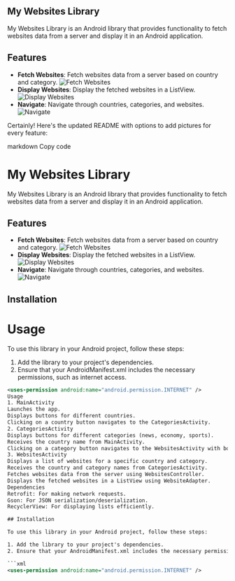 ## My Websites Library

My Websites Library is an Android library that provides functionality to fetch websites data from a server and display it in an Android application.

## Features

- **Fetch Websites**: Fetch websites data from a server based on country and category. ![Fetch Websites](images/fetch_websites.png)
- **Display Websites**: Display the fetched websites in a ListView. ![Display Websites](images/display_websites.png)
- **Navigate**: Navigate through countries, categories, and websites. ![Navigate](images/navigate.png)


Certainly! Here's the updated README with options to add pictures for every feature:

markdown
Copy code
# My Websites Library

My Websites Library is an Android library that provides functionality to fetch websites data from a server and display it in an Android application.

## Features

- **Fetch Websites**: Fetch websites data from a server based on country and category. ![Fetch Websites](images/fetch_websites.png)
- **Display Websites**: Display the fetched websites in a ListView. ![Display Websites](images/display_websites.png)
- **Navigate**: Navigate through countries, categories, and websites. ![Navigate](images/navigate.png)

## Installation

# Usage
To use this library in your Android project, follow these steps:

1. Add the library to your project's dependencies.
2. Ensure that your AndroidManifest.xml includes the necessary permissions, such as internet access.

```xml
<uses-permission android:name="android.permission.INTERNET" />
Usage
1. MainActivity
Launches the app.
Displays buttons for different countries.
Clicking on a country button navigates to the CategoriesActivity. 
2. CategoriesActivity
Displays buttons for different categories (news, economy, sports).
Receives the country name from MainActivity.
Clicking on a category button navigates to the WebsitesActivity with both country and category names. 
3. WebsitesActivity
Displays a list of websites for a specific country and category.
Receives the country and category names from CategoriesActivity.
Fetches websites data from the server using WebsitesController.
Displays the fetched websites in a ListView using WebsiteAdapter. 
Dependencies
Retrofit: For making network requests.
Gson: For JSON serialization/deserialization.
RecyclerView: For displaying lists efficiently.

## Installation

To use this library in your Android project, follow these steps:

1. Add the library to your project's dependencies.
2. Ensure that your AndroidManifest.xml includes the necessary permissions, such as internet access.

```xml
<uses-permission android:name="android.permission.INTERNET" />
